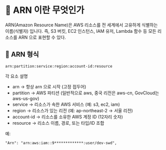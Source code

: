 # 🚀 ARN 이란 무엇인가

ARN(Amazon Resource Name)은 AWS 리소스를 전 세계에서 고유하게 식별하는 이름(식별자) 입니다.
즉, S3 버킷, EC2 인스턴스, IAM 유저, Lambda 함수 등 모든 리소스를 ARN 으로 표현할 수 있다.

## 📌 ARN 형식

```shell
arn:partition:service:region:account-id:resource
```

각 요소 설명

- arn → 항상 arn 으로 시작 (고정 접두어)
- partition → AWS 파티션 (일반적으로 aws, 중국 리전은 aws-cn, GovCloud는 aws-us-gov)
- service → 리소스가 속한 AWS 서비스 (예: s3, ec2, iam)
- region → 리소스가 있는 리전 (예: ap-northeast-2 → 서울 리전)
- account-id → 리소스를 소유한 AWS 계정 ID (12자리 숫자)
- resource → 리소스 이름, 경로, 또는 타입/ID 조합

예:

```shell
"Arn": "arn:aws:iam::9*************:user/dev-swd",
```
